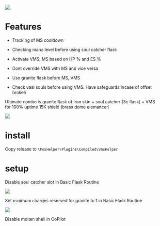 ![](https://i.imgur.com/v8NWSu3.png)

# Features

* Tracking of MS cooldown

* Checking mana level before using soul catcher flask

* Activate VMS, MS based on HP % and ES %

* Dont override VMS with MS and vice versa

* Use granite flask before MS, VMS

* Check vaal souls before using VMS. Have safeguards incase of offset broken

Ultimate combo is granite flask of iron skin + soul catcher (3c flask) + VMS for 100% uptime 15K shield (brass dome elemancer)

![](https://i.imgur.com/steesPN.png)

# install

Copy release to `\PoEHelper\Plugins\Compiled\VmsHelper`

# setup 

Disable soul catcher slot in Basic Flask Routine

![](https://i.imgur.com/9vIPUHa.png)

Set minimum charges reserved for granite to 1 in Basic Flask Routine

![](https://i.imgur.com/ji6KJoX.png)

Disable molten shell in CoPilot
